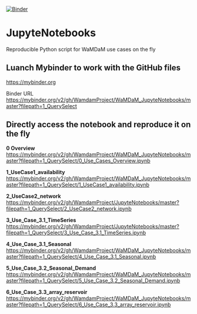 [![Binder](https://mybinder.org/badge.svg)](https://mybinder.org/v2/gh/WamdamProject/WaMDaM_JupyteNotebooks/master)


# JupyteNotebooks
Reproducible Python script for WaMDaM use cases on the fly 


## Luanch Mybinder to work with the GitHub files  
https://mybinder.org

Binder URL
https://mybinder.org/v2/gh/WamdamProject/WaMDaM_JupyteNotebooks/master?filepath=1_QuerySelect

## Directly access the notebook and reproduce it on the fly    

**0 Overview**  
https://mybinder.org/v2/gh/WamdamProject/WaMDaM_JupyteNotebooks/master?filepath=1_QuerySelect/0_Use_Cases_Overview.ipynb

**1_UseCase1_availability**    
https://mybinder.org/v2/gh/WamdamProject/WaMDaM_JupyteNotebooks/master?filepath=1_QuerySelect/1_UseCase1_availability.ipynb


**2_UseCase2_network**   
https://mybinder.org/v2/gh/WamdamProject/JupyteNotebooks/master?filepath=1_QuerySelect/2_UseCase2_network.ipynb

**3_Use_Case_3.1_TimeSeries**    
https://mybinder.org/v2/gh/WamdamProject/JupyteNotebooks/master?filepath=1_QuerySelect/3_Use_Case_3.1_TimeSeries.ipynb

**4_Use_Case_3.1_Seasonal**      
https://mybinder.org/v2/gh/WamdamProject/WaMDaM_JupyteNotebooks/master?filepath=1_QuerySelect/4_Use_Case_3.1_Seasonal.ipynb

**5_Use_Case_3.2_Seasonal_Demand**        
https://mybinder.org/v2/gh/WamdamProject/WaMDaM_JupyteNotebooks/master?filepath=1_QuerySelect/5_Use_Case_3.2_Seasonal_Demand.ipynb


**6_Use_Case_3.3_array_reservoir**   
https://mybinder.org/v2/gh/WamdamProject/WaMDaM_JupyteNotebooks/master?filepath=1_QuerySelect/6_Use_Case_3.3_array_reservoir.ipynb


